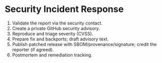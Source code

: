 
# Security Incident Response
1. Validate the report via the security contact.
2. Create a private GitHub security advisory.
3. Reproduce and triage severity (CVSS).
4. Prepare fix and backports; draft advisory text.
5. Publish patched release with SBOM/provenance/signature; credit the reporter (if agreed).
6. Postmortem and remediation tracking.

